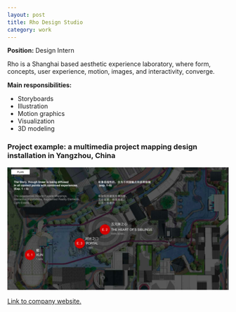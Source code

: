```yaml
---
layout: post
title: Rho Design Studio
category: work
---
```


**Position:** Design Intern

Rho is a Shanghai based aesthetic experience laboratory, where form, concepts, user experience, motion, images, and interactivity, converge.

**Main responsibilities:**
- Storyboards
- Illustration
- Motion graphics
- Visualization
- 3D modeling


### Project example: a multimedia project mapping design installation in Yangzhou, China

![rho](/images/rho.png)

[Link to company website.](http://www.rho-studio.com)
